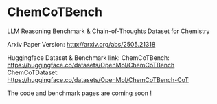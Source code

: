 # ChemCoTBench
LLM Reasoning Benchmark &amp; Chain-of-Thoughts Dataset for Chemistry


Arxiv Paper Version: http://arxiv.org/abs/2505.21318

Huggingface Dataset & Benchmark link: 
  ChemCoTBench: https://huggingface.co/datasets/OpenMol/ChemCoTBench
  ChemCoTDataset: https://huggingface.co/datasets/OpenMol/ChemCoTBench-CoT

The code and benchmark pages are coming soon !

